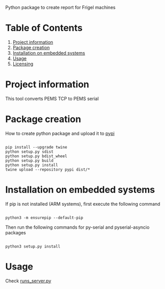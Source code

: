 Python package to create report for Frigel machines

# Table of Contents
1. [Project information](README.md#project-information)
2. [Package creation](README.md#package-creation)
3. [Installation on embedded systems](README#installation-on-embedded-systems)
3. [Usage](README.md#usage)
4. [Licensing](LICENSE.txt)

# Project information
This tool converts PEMS TCP to PEMS serial

# Package creation
How to create python package and upload it to [pypi](https://pypi.org/)
<pre><code>
pip install --upgrade twine
python setup.py sdist
python setup.py bdist_wheel
python setup.py build
python setup.py install
twine upload --repository pypi dist/*
</code></pre>

# Installation on embedded systems
If pip is not installed (ARM systems), first execute the following command
<pre><code>
python3 -m ensurepip --default-pip
</code></pre>

Then run the following commands for py-serial and pyserial-asyncio packages
<pre><code>
python3 setup.py install
</code></pre>

# Usage
Check [runs_server.py](#runs_server.py)